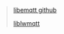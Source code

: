 > [libemqtt github](https://github.com/fcvarela/liblwmqtt)
>
> [liblwmqtt](https://code.google.com/archive/p/liblwmqtt/)

